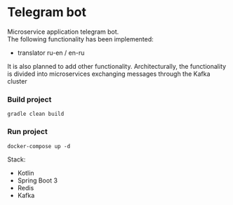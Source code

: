 # Telegram bot
Microservice application telegram bot.    
The following functionality has been implemented: 
- translator ru-en / en-ru   

It is also planned to add other functionality. Architecturally, the functionality is divided into microservices exchanging messages through the Kafka cluster



### Build project
```
gradle clean build
``` 

### Run project
```
docker-compose up -d
``` 

Stack:

- Kotlin
- Spring Boot 3
- Redis
- Kafka
